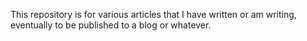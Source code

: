 This repository is for various articles that I have written or am writing, eventually to be published to a blog or whatever.

<!--*
  author: Tony Richards;
  tags: ["misc"];
*-->
